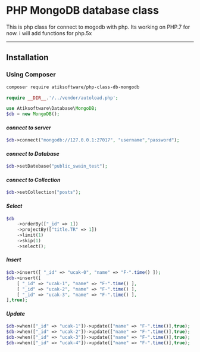 # PHP MongoDB database class

This is php class for connect to mogodb with php. Its working on PHP.7 for now. i will add functions for php.5x

----------
## Installation

### Using Composer

```sh
composer require atiksoftware/php-class-db-mongodb
```

```php
require __DIR__.'/../vendor/autoload.php';

use Atiksoftware\Database\MongoDB;
$db = new MongoDB();
```
#### _connect to server_
```php
$db->connect("mongodb://127.0.0.1:27017", "username","password");
```
#### _connect to Database_
```php
$db->setDatebase("public_swain_test");
```
#### _connect to Collection_
```php
$db->setCollection("posts");
```

#### _Select_
```php
$db
    ->orderBy(["_id" => 1])
    ->projectBy(["title.TR" => 1])
    ->limit(1)
    ->skip(1)
    ->select();
```

#### _Insert_
```php
$db->insert([ "_id" => "ucak-0", "name" => "F-".time() ]);
$db->insert([
    [ "_id" => "ucak-1", "name" => "F-".time() ],
    [ "_id" => "ucak-2", "name" => "F-".time() ],
    [ "_id" => "ucak-3", "name" => "F-".time() ],
],true);
```

#### _Update_
```php
$db->when(["_id" => "ucak-1"])->update(["name" => "F-".time()],true);
$db->when(["_id" => "ucak-2"])->update(["name" => "F-".time()],true);
$db->when(["_id" => "ucak-3"])->update(["name" => "F-".time()],true);
$db->when(["_id" => "ucak-4"])->update(["name" => "F-".time()],true);
```




